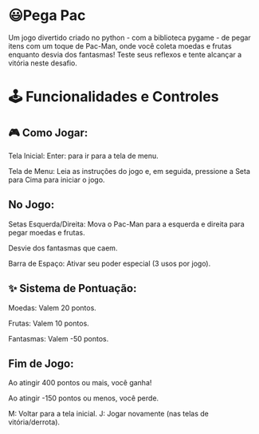# 😃Pega Pac

Um jogo divertido criado no python - com a biblioteca pygame - de pegar itens com um toque
de Pac-Man, onde você coleta moedas e frutas enquanto desvia dos fantasmas! Teste seus
reflexos e tente alcançar a vitória neste desafio.

# 🕹 Funcionalidades e Controles

## 🎮 Como Jogar:

Tela Inicial: Enter: para ir para a tela de menu.

Tela de Menu: Leia as instruções do jogo e, em seguida, pressione a Seta para Cima para iniciar
o jogo.

## No Jogo:

Setas Esquerda/Direita: Mova o Pac-Man para a esquerda e direita para pegar
moedas e frutas.

Desvie dos fantasmas que caem.

Barra de Espaço: Ativar seu poder especial (3 usos por jogo).

## ✨ Sistema de Pontuação:

Moedas: Valem 20 pontos.

Frutas: Valem 10 pontos.

Fantasmas: Valem -50 pontos.

## Fim de Jogo:

Ao atingir 400 pontos ou mais, você ganha!

Ao atingir -150 pontos ou menos, você perde.

M: Voltar para a tela inicial.
    J: Jogar novamente (nas telas de vitória/derrota).

